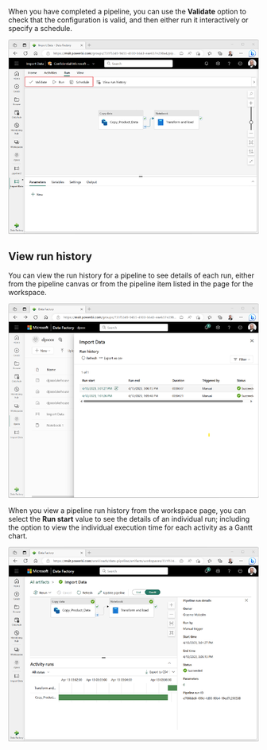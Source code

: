 When you have completed a pipeline, you can use the **Validate** option to check that the configuration is valid, and then either run it interactively or specify a schedule.

![Screenshot of a the Run menu for a pipeline in Microsoft Fabric.](../media/run-pipeline.png) <!-- Update screenshot for release -->

## View run history

You can view the run history for a pipeline to see details of each run, either from the pipeline canvas or from the pipeline item listed in the page for the workspace.

![Screenshot of a pipeline run history in Microsoft Fabric.](../media/pipeline-runs.png) <!-- Update screenshot for release -->

When you view a pipeline run history from the workspace page, you can select the **Run start** value to see the details of an individual run; including the option to view the individual execution time for each activity as a Gantt chart.

![Screenshot of a pipeline run details in Microsoft Fabric.](../media/pipeline-run-details.png) <!-- Update screenshot for release -->

